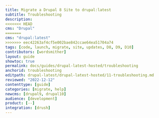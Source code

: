 ```yaml
---
title: Migrate a Drupal 8 Site to drupal:latest
subtitle: Troubleshooting
description: 
<<<<<<< HEAD
cms: "Drupal"
=======
cms: "drupal:latest"
>>>>>>> eec42263af4cf5e002bae842ccae64ea51704a74
tags: [code, launch, migrate, site, updates, D8, D9, D10]
contributors: [wordsmither]
layout: guide
showtoc: true
permalink: docs/guides/drupal-latest-hosted/troubleshooting
anchorid: troubleshooting
editpath: drupal-latest/drupal-latest-hosted/11-troubleshooting.md
reviewed: "2022-12-12"
contenttype: [guide]
categories: [migrate, help]
newcms: [drupal9, drupal10]
audience: [development]
product: [--]
integration: [drush]
---
```


<Partial file="drupal-latest/troubleshooting-drush.md" />

<Partial file="drupal-latest/troubleshooting-general.md" />